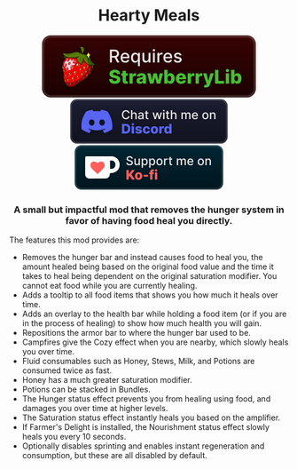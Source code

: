 <div align="center">
  <h1>Hearty Meals</h1>
  <a href="https://modrinth.com/mod/strawberrylib"><img src="https://github.com/ContentSMP/Badges/raw/refs/heads/main/strawberrylib/cozy_vector.svg"></a>
  <a href="https://discord.gg/Am6M8VQ"><img src="https://github.com/intergrav/devins-badges/raw/refs/heads/v3/assets/cozy/social/discord-singular_vector.svg"></a>
  <a href="https://ko-fi.com/moriyashiine"><img src="https://github.com/intergrav/devins-badges/raw/refs/heads/v3/assets/cozy/donate/kofi-singular_vector.svg"></a>
  <h3>A small but impactful mod that removes the hunger system in favor of having food heal you directly.</h3>
</div>

The features this mod provides are:
* Removes the hunger bar and instead causes food to heal you, the amount healed being based on the original food value and the time it takes to heal being dependent on the original saturation modifier. You cannot eat food while you are currently healing.
* Adds a tooltip to all food items that shows you how much it heals over time.
* Adds an overlay to the health bar while holding a food item (or if you are in the process of healing) to show how much health you will gain.
* Repositions the armor bar to where the hunger bar used to be.
* Campfires give the Cozy effect when you are nearby, which slowly heals you over time.
* Fluid consumables such as Honey, Stews, Milk, and Potions are consumed twice as fast.
* Honey has a much greater saturation modifier.
* Potions can be stacked in Bundles.
* The Hunger status effect prevents you from healing using food, and damages you over time at higher levels.
* The Saturation status effect instantly heals you based on the amplifier.
* If Farmer's Delight is installed, the Nourishment status effect slowly heals you every 10 seconds.
* Optionally disables sprinting and enables instant regeneration and consumption, but these are all disabled by default.
